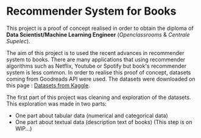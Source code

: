 # Recommender System for Books

This project is a proof of concept realised in order to obtain the diploma of **Data Scientist/Machine Learning Engineer** (*Openclassrooms* & *Centrale Supelec*).

The aim of this project is to used the recent advances in recommender system to books. 
There are many applications that using recommender algorithms such as Netflix, Youtube or Spotify but book's recommender system is less common. 
In order to realise this proof of concept, datasets coming from Goodreads API were used. 
The datasets were downloaded on this page : [Datasets from Kaggle](!https://www.kaggle.com/bahramjannesarr/goodreads-book-datasets-10m).

The first part of this project was cleaning and exploration of the datasets. This exploration was made in two parts:
- One part about tabular data (numerical and categorical data)
- One part about textual data (description text of books)
(This step is on WIP...)
